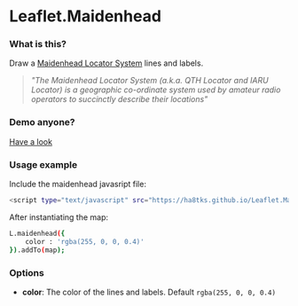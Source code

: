 # Leaflet.Maidenhead
### What is this?
Draw a [Maidenhead Locator System](https://en.wikipedia.org/wiki/Maidenhead_Locator_System) lines and labels.
>*"The Maidenhead Locator System (a.k.a. QTH Locator and IARU Locator) is a geographic co-ordinate system used by amateur radio operators to succinctly describe their locations"*
### Demo anyone?
[Have a look](https://ha8tks.github.io/Leaflet.Maidenhead/examples/)
### Usage example
Include the maidenhead javasript file:
```bash
<script type="text/javascript" src="https://ha8tks.github.io/Leaflet.Maidenhead/src/L.Maidenhead.js"></script>
```
After instantiating the map:
```bash
L.maidenhead({
	color : 'rgba(255, 0, 0, 0.4)'
}).addTo(map);
```
### Options
- **color**: The color of the lines and labels. Default `rgba(255, 0, 0, 0.4)` 
